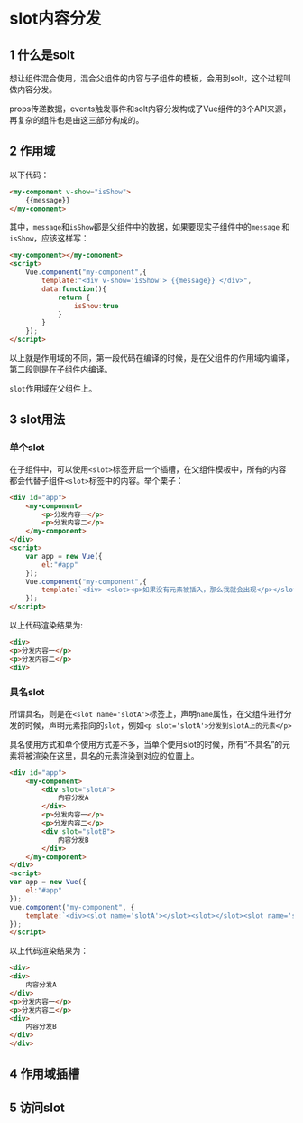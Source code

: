 # slot内容分发
## 1 什么是solt

想让组件混合使用，混合父组件的内容与子组件的模板，会用到solt，这个过程叫做内容分发。

props传递数据，events触发事件和solt内容分发构成了Vue组件的3个API来源，再复杂的组件也是由这三部分构成的。

## 2 作用域

以下代码：
```html
<my-component v-show="isShow">
    {{message}}
</my-comonent>
```
其中，`message`和`isShow`都是父组件中的数据，如果要现实子组件中的`message`
和`isShow`，应该这样写：
```html
<my-component></my-comonent>
<script>
    Vue.component("my-component",{
        template:"<div v-show='isShow'> {{message}} </div>",
        data:function(){
            return {
                isShow:true
            }
        }
    });
</script>
```
以上就是作用域的不同，第一段代码在编译的时候，是在父组件的作用域内编译，第二段则是在子组件内编译。

`slot`作用域在父组件上。

## 3 slot用法

### 单个slot

在子组件中，可以使用`<slot>`标签开启一个插槽，在父组件模板中，所有的内容都会代替子组件`<slot>`标签中的内容。举个栗子：
```html
<div id="app">
    <my-component>
        <p>分发内容一</p>
        <p>分发内容二</p>
    </my-component>
</div>
<script>
    var app = new Vue({
        el:"#app"
    });
    Vue.component("my-component",{
        template:`<div> <slot><p>如果没有元素被插入，那么我就会出现</p></slot> </div>`
    });
</script>
```
以上代码渲染结果为:
```html
<div>
<p>分发内容一</p>
<p>分发内容二</p>
<div>
```

### 具名slot

所谓具名，则是在`<slot name='slotA'>`标签上，声明`name`属性，在父组件进行分发的时候，声明元素指向的`slot`，例如`<p slot='slotA'>分发到slotA上的元素</p>`

具名使用方式和单个使用方式差不多，当单个使用slot的时候，所有“不具名”的元素将被渲染在这里，具名的元素渲染到对应的位置上。
```html
<div id="app">
    <my-component>
        <div slot="slotA">
            内容分发A
        </div>
        <p>分发内容一</p>
        <p>分发内容二</p>
        <div slot="slotB">
            内容分发B
        </div>
    </my-component>
</div>
<script>
var app = new Vue({
    el:"#app"
});
vue.component("my-component", {
    template:`<div><slot name='slotA'></slot><slot></slot><slot name='slotB'></slot></div>`
});
</script>
```

以上代码渲染结果为：

```html
<div>
<div>
    内容分发A
</div>
<p>分发内容一</p>
<p>分发内容二</p>
<div>
    内容分发B
</div>
</div>
```

## 4 作用域插槽
## 5 访问slot